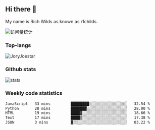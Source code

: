 ## Hi there 👋

My name is Rich Wilds as known as r1childs.

<img src="https://komarev.com/ghpvc/?username=JoryJoestar&label=Views&color=0e75b6&style=flat" alt="访问量统计" />

### Top-langs

<p><img src="https://github-readme-stats.vercel.app/api/top-langs?username=JoryJoestar&show_icons=true&locale=en&layout=compact&size_weight=0&count_weight=1" alt="JoryJoestar" /></p>   

### Github stats

<picture>
  <source
    srcset="https://github-readme-stats-au6v.vercel.app/api?username=JoryJoestar&count_private=true&show_icons=true"
    media="(prefers-color-scheme: dark)"
  />
  <source
    srcset="https://github-readme-stats-au6v.vercel.app/api?username=JoryJoestar&count_private=true&show_icons=true"
    media="(prefers-color-scheme: light), (prefers-color-scheme: no-preference)"
  />
  <img src="https://github-readme-stats-au6v.vercel.app/api?username=JoryJoestar&count_private=true&show_icons=true&hide_rank=true" alt="stats"/>
</picture>

###  Weekly code statistics

<!--START_SECTION:waka-->

```txt
JavaScript   33 mins         ████████░░░░░░░░░░░░░░░░░   32.54 %
Python       28 mins         ███████░░░░░░░░░░░░░░░░░░   28.00 %
HTML         19 mins         ████▓░░░░░░░░░░░░░░░░░░░░   18.66 %
Text         17 mins         ████▒░░░░░░░░░░░░░░░░░░░░   17.38 %
JSON         3 mins          ▓░░░░░░░░░░░░░░░░░░░░░░░░   03.22 %
```

<!--END_SECTION:waka-->
